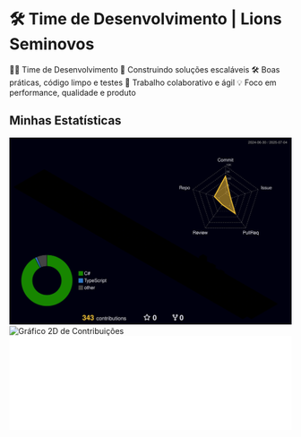 # 🛠️ Time de Desenvolvimento | Lions Seminovos

👨‍💻 Time de Desenvolvimento
🚀 Construindo soluções escaláveis
🛠️ Boas práticas, código limpo e testes
🤝 Trabalho colaborativo e ágil
💡 Foco em performance, qualidade e produto 

## Minhas Estatísticas

![Gráfico 3D de Contribuições](profile-3d-contrib/profile-night-rainbow.svg)
![Gráfico 2D de Contribuições](profile-3d-contrib/profile-3d-contrib.svg)
![Minhas Métricas GitHub](metrics.svg)
